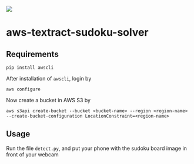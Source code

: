 ![](https://img.shields.io/badge/Python-%F0%9F%90%8D-brightgreen)

# aws-textract-sudoku-solver

## Requirements

```
pip install awscli
```

After installation of ```awscli```, login by

```
aws configure
```

Now create a bucket in AWS S3 by

```
aws s3api create-bucket --bucket <bucket-name> --region <region-name> --create-bucket-configuration LocationConstraint=<region-name>
```

## Usage

Run the file ```detect.py```, and put your phone with the sudoku board image in front of your webcam



